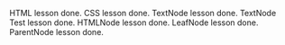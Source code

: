 HTML lesson done.
CSS lesson done.
TextNode lesson done.
TextNode Test lesson done.
HTMLNode lesson done.
LeafNode lesson done.
ParentNode lesson done.